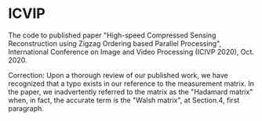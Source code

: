 # ICVIP
The code to published paper "High-speed Compressed Sensing Reconstruction using Zigzag Ordering based Parallel Processing", International Conference on Image and Video Processing (ICIVP 2020), Oct. 2020.

Correction: 
Upon a thorough review of our published work, we have recognized that a typo exists in our reference to the measurement matrix. In the paper, we inadvertently referred to the matrix as the "Hadamard matrix" when, in fact, the accurate term is the "Walsh matrix", at Section.4, first paragraph.
